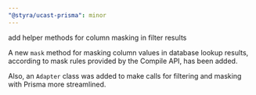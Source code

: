 ```yaml
---
"@styra/ucast-prisma": minor
---
```


add helper methods for column masking in filter results

A new `mask` method for masking column values in database lookup results,
according to mask rules provided by the Compile API, has been added.

Also, an `Adapter` class was added to make calls for filtering and masking with Prisma more streamlined.
